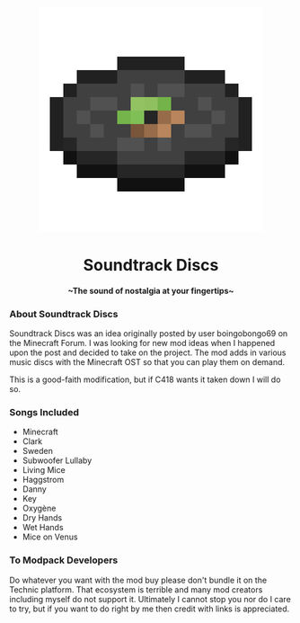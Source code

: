 <p align="center">
  <img src="https://github.com/thenamesnano/Soundtrack-Discs/blob/fabric-1.19/src/main/resources/assets/soundtrackdiscs/icon.png"/>
</p>
<h1 align="center">Soundtrack Discs</h1>
<h4 align="center">~The sound of nostalgia at your fingertips~</h4>
<div></div>

<h3>About Soundtrack Discs</h3>
<p>Soundtrack Discs was an idea originally posted by user boingobongo69 on the Minecraft Forum.
I was looking for new mod ideas when I happened upon the post and decided to take on the project.
The mod adds in various music discs with the Minecraft OST so that you can play them on demand.</p>
<p>This is a good-faith modification, but if C418 wants it taken down I will do so.</p>

<h3>Songs Included</h3>
<ul>
<li>Minecraft</li>
<li>Clark</li>
<li>Sweden</li>
<li>Subwoofer Lullaby</li>
<li>Living Mice</li>
<li>Haggstrom</li>
<li>Danny</li>
<li>Key</li>
<li>Oxygène</li>
<li>Dry Hands</li>
<li>Wet Hands</li>
<li>Mice on Venus</li>
</ul>

<h3>To Modpack Developers</h3>
<p>Do whatever you want with the mod buy please don't bundle it on the Technic platform.
That ecosystem is terrible and many mod creators including myself do not support it.
Ultimately I cannot stop you nor do I care to try, but if you want to do right by me then credit with links is appreciated.</p>
